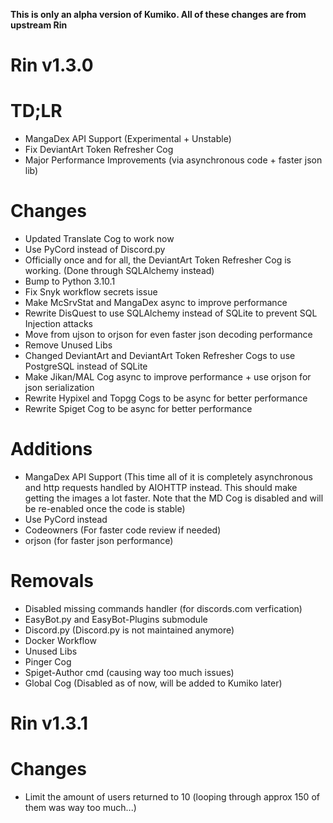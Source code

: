 **This is only an alpha version of Kumiko. All of these changes are from upstream Rin**

# Rin v1.3.0
# TD;LR
- MangaDex API Support (Experimental + Unstable)
- Fix DeviantArt Token Refresher Cog
- Major Performance Improvements (via asynchronous code + faster json lib)

# Changes
- Updated Translate Cog to work now
- Use PyCord instead of Discord.py
- Officially once and for all, the DeviantArt Token Refresher Cog is working. (Done through SQLAlchemy instead)
- Bump to Python 3.10.1
- Fix Snyk workflow secrets issue
- Make McSrvStat and MangaDex async to improve performance
- Rewrite DisQuest to use SQLAlchemy instead of SQLite to prevent SQL Injection attacks
- Move from ujson to orjson for even faster json decoding performance
- Remove Unused Libs
- Changed DeviantArt and DeviantArt Token Refresher Cogs to use PostgreSQL instead of SQLite
- Make Jikan/MAL Cog async to improve performance + use orjson for json serialization
- Rewrite Hypixel and Topgg Cogs to be async for better performance
- Rewrite Spiget Cog to be async for better performance

# Additions
- MangaDex API Support (This time all of it is completely asynchronous and http requests handled by AIOHTTP instead. This should make getting the images a lot faster. Note that the MD Cog is disabled and will be re-enabled once the code is stable)
- Use PyCord instead
- Codeowners (For faster code review if needed)
- orjson (for faster json performance)

# Removals
- Disabled missing commands handler (for discords.com verfication)
- EasyBot.py and EasyBot-Plugins submodule 
- Discord.py (Discord.py is not maintained anymore)
- Docker Workflow
- Unused Libs
- Pinger Cog
- Spiget-Author cmd (causing way too much issues)
- Global Cog (Disabled as of now, will be added to Kumiko later)

# Rin v1.3.1
# Changes
- Limit the amount of users returned to 10 (looping through approx 150 of them was way too much...)